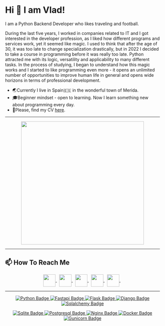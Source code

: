 # Hi 👋 I am Vlad! 
I am a Python Backend Developer who likes traveling and football.

During the last five years, I worked in companies related to IT and I got interested in the developer profession, as I liked how different programs and services work, yet it seemed like magic. I used to think that after the age of 30, it was too late to change specialization drastically, but in 2022 I decided to take a course in programming before it was really too late.
Python attracted me with its logic, versatility and applicability to many different tasks. In the process of studying, I began to understand how this magic works and I started to like programming even more - it opens an unlimited number of opportunities to improve human life in general and opens wide horizons in terms of professional development.

- 🌏Currently I live in Spain🇪🇸 in the wonderful town of Merida.
- 🎓Beginner mindset - open to learning. Now I learn something new about programming every day. 
- 📄Please, find my CV [here](https://drive.google.com/file/d/1-DTHK88TlhFObriaeOxR7ijDGtXo-vy9/view?usp=sharing).

---

<p align="center">
  <img src="https://github-readme-stats.vercel.app/api?username=v-mcsimoff&show_icons=true&theme=bear" width="400">
</p>

---

## 📫 How To Reach Me 
<div align="center">
  <a href="mailto:v.mcsimov@gmail.com" >
    <img align="center" width="40px" src="https://img.icons8.com/color/344/gmail--v1.png" />
  </a> &nbsp; 
  <a href="https://www.facebook.com/v.mcsimov" >
    <img align="center" width="40px" src="https://img.icons8.com/fluency/344/facebook-new.png" />
  </a> &nbsp; 
  <a href="https://www.instagram.com/v_mcsimov" >
    <img align="center" width="40px" src="https://img.icons8.com/fluency/344/instagram-new.png" />
  </a> &nbsp;
  <a href="https://github.com/v-mcsimoff" >
    <img align="center" width="40px" src="https://img.icons8.com/fluency/344/github.png" />
  </a> &nbsp;
  <a href="https://www.linkedin.com/in/mcsimov/?locale=en_US" >
    <img align="center" width="40px" src="https://img.icons8.com/fluency/344/linkedin.png" />
  </a> &nbsp; 
</div>

---

<p align="center">
  <a href="https://www.python.org/">
    <img src="https://img.shields.io/badge/python-yellow?style=for-the-badge&logo=python&logoColor=blue" alt="Python Badge"/>
  </a>
  <a href="https://fastapi.tiangolo.com/">
    <img src="https://img.shields.io/badge/fastapi-teal?style=for-the-badge&logo=python&logoColor=white" alt="Fastapi Badge"/>
  </a>
  <a href="https://flask.palletsprojects.com/">
    <img src="https://img.shields.io/badge/flask-grey?style=for-the-badge&logo=flask&logoColor=white" alt="Flask Badge"/>
  </a>
  <a href="https://www.djangoproject.com//">
   <img src="https://img.shields.io/badge/django-forestgreen?style=for-the-badge&logo=django&logoColor=white" alt="Django Badge"/>
  </a>
  <a href="https://www.sqlalchemy.org/"> 
    <img src="https://img.shields.io/badge/sqlalchemy-red?style=for-the-badge&logo=sqlalchemy&logoColor=white" alt="Sqlalchemy Badge"/>
  </a>
</p>

<p align="center">
  <a href="https://www.sqlite.org/" target="_blank" rel="noreferrer"> 
    <img src="https://img.shields.io/badge/sqlite-blue?style=for-the-badge&logo=sqlite&logoColor=white" alt="Sqlite Badge"/>
  </a>
  <a href="https://www.postgresql.org/" target="_blank" rel="noreferrer">
    <img src="https://img.shields.io/badge/postgresql-blue?style=for-the-badge&logo=postgresql&logoColor=white" alt="Postgresql Badge"/>
  </a>
  <a href="https://www.nginx.com/" target="_blank" rel="noreferrer">
    <img src="https://img.shields.io/badge/nginx-seagreen?style=for-the-badge&logo=nginx&logoColor=white" alt="Nginx Badge"/>
  </a>
  <a href="https://www.docker.com/" target="_blank" rel="noreferrer">
    <img src="https://img.shields.io/badge/docker-blue?style=for-the-badge&logo=docker&logoColor=white" alt="Docker Badge"/>
  </a>
  <a href="https://gunicorn.org/" target="_blank" rel="noreferrer">
    <img src="https://img.shields.io/badge/gunicorn-olive?style=for-the-badge&logo=gunicorn&logoColor=white" alt="Gunicorn Badge"/>
  </a>
</p>
